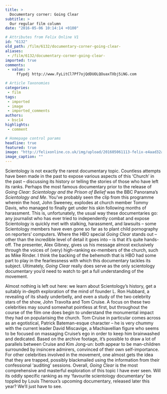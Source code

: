 ```yaml
---
title: >
  Documentary corner: Going Clear
subtitle: >
  Our regular film column
date: "2016-05-06 10:14:14 +0100"

# Attributes from Felix Online V1
id: "6132"
old_path: /film/6132/documentary-corner-going-clear-
aliases:
 - /film/6132/documentary-corner-going-clear-
imported: true
comments:
 - value: >
     ffypdj http://www.FyLitCl7Pf7ojQdDUOLQOuaxTXbj5iNG.com

# Article Taxonomies
categories:
 - film
tags:
 - imported
 - image
 - imported_comments
authors:
 - bsc14
highlights:
 - comment

# Homepage control params
headline: true
featured: true
image: "http://felixonline.co.uk/img/upload/201605061113-felix-e4aad32a-52be-4580-a8a5-0ad86907a749-1020x612.jpeg"
image_caption: ""
---
```


Scientology is not exactly the rarest documentary topic. Countless attempts have been made in the past to expose various aspects of this ‘Church’ in the past – discussing its history or telling the stories of those who have left its ranks. Perhaps the most famous documentary prior to the release of _Going Clear: Scientology and the Prison of Belief_ was the BBC Panorama’s _Scientology and Me_. You’ve probably seen the clip from this programme wherein the host, John Sweeney, explodes at church member Tommy Davis, who managed to finally get under his skin following months of harassment. This is, unfortunately, the usual way these documentaries go: any journalist who has ever tried to independently combat and expose Scientology is quickly met with stalking, harassment, and lawsuits – some Scientology members have even gone so far as to plant child pornography on reporters’ computers. Where the HBO special _Going Clear_ stands out – other than the incredible level of detail it goes into – is that it’s quite hands-off. The presenter, Alex Gibney, gives us his message almost exclusively through the voices of (very) high-ranking ex-members of the church, such as Mike Rinder. I think the backing of the behemoth that is HBO had some part to play in the fearlessness with which this documentary tackles its subject. Ultimately, _Going Clear_ really does serve as the only scientology documentary you’d need to watch to get a full understanding of the movement.

Almost nothing is left out here: we learn about Scientology’s history, get a suitably in-depth exploration of the mind of founder L. Ron Hubbard, a revealing of its shady underbelly, and even a study of the two celebrity stars of the show, John Travolta and Tom Cruise. A focus on these two celebrities may sound somewhat pointless at first, but throughout the course of the film one does begin to understand the monumental impact they had on popularising the church. Tom Cruise in particular comes across as an egotistical, Patrick Bateman-esque character – he is very chummy with the current leader David Miscavige, a Machiavellian figure who seems to be focused on massaging Cruise’s ego in order to keep him brainwashed and dedicated. Based on the archive footage, it’s possible to draw a lot of parallels between Cruise and Kim Jong-un: both appear to be man-children surrounded by insincere admirers, convinced of their own self-importance. For other celebrities involved in the movement, one almost gets the idea that they are trapped, possibly blackmailed using the information from their confessional ‘auditing’ sessions. Overall, _Going Clear_ is the most comprehensive and masterful exploration of this topic I have ever seen. Will its oddly specific ranking as my ‘favourite scientology documentary’ be toppled by Louis Theroux’s upcoming documentary, released later this year? We’ll just have to see.
